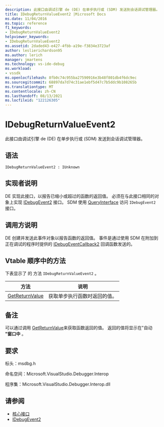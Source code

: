 ```yaml
---
description: 此接口由调试引擎 de (DE) 在单步执行或 (SDM) 发送到会话调试管理器。
title: IDebugReturnValueEvent2 |Microsoft Docs
ms.date: 11/04/2016
ms.topic: reference
f1_keywords:
- IDebugReturnValueEvent2
helpviewer_keywords:
- IDebugReturnValueEvent2
ms.assetid: 2daded43-e427-4fbb-a19e-f3834e3723af
author: leslierichardson95
ms.author: lerich
manager: jmartens
ms.technology: vs-ide-debug
ms.workload:
- vssdk
ms.openlocfilehash: 8fb0c74c955ba27590916e3b48f801db4f6dc9ec
ms.sourcegitcommit: 68897da7d74c31ae1ebf5d47c7b5ddc9b108265b
ms.translationtype: MT
ms.contentlocale: zh-CN
ms.lasthandoff: 08/13/2021
ms.locfileid: "122126305"
---
```

# <a name="idebugreturnvalueevent2"></a>IDebugReturnValueEvent2
此接口由调试引擎 de (DE) 在单步执行或 (SDM) 发送到会话调试管理器。

## <a name="syntax"></a>语法

```
IDebugReturnValueEvent2 : IUnknown
```

## <a name="notes-for-implementers"></a>实现者说明
 DE 实现此接口，以报告已缩小或超过的函数的返回值。 必须在与此接口相同的对象上实现 [IDebugEvent2](../../../extensibility/debugger/reference/idebugevent2.md) 接口。 SDM 使用 [QueryInterface](/cpp/atl/queryinterface) 访问 `IDebugEvent2` 接口。

## <a name="notes-for-callers"></a>调用方说明
 DE 创建并发送此事件对象以报告函数的返回值。 事件是通过使用 SDM 在附加到正在调试的程序时提供的 [IDebugEventCallback2](../../../extensibility/debugger/reference/idebugeventcallback2.md) 回调函数发送的。

## <a name="methods-in-vtable-order"></a>Vtable 顺序中的方法
 下表显示了 的 方法 `IDebugReturnValueEvent2` 。

|方法|说明|
|------------|-----------------|
|[GetReturnValue](../../../extensibility/debugger/reference/idebugreturnvalueevent2-getreturnvalue.md)|获取单步执行函数时返回的值。|

## <a name="remarks"></a>备注
 可以通过调用 [GetReturnValue](../../../extensibility/debugger/reference/idebugreturnvalueevent2-getreturnvalue.md)来获取函数返回的值。 返回的值将显示在"自动 **"窗口中** 。

## <a name="requirements"></a>要求
 标头：msdbg.h

 命名空间：Microsoft.VisualStudio.Debugger.Interop

 程序集：Microsoft.VisualStudio.Debugger.Interop.dll

## <a name="see-also"></a>请参阅
- [核心接口](../../../extensibility/debugger/reference/core-interfaces.md)
- [IDebugEvent2](../../../extensibility/debugger/reference/idebugevent2.md)
